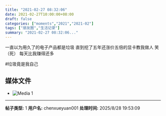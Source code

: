 ```yaml
---
title: "2021-02-27 08:32:06"
date: 2021-02-27T10:00:00+08:00
draft: false
categories: ["moments","2021","2021-02"]
tags: ["朋友圈","生活记录"]
summary: "2021-02-27 08:32:06..."
---
```


一直以为用久了的电子产品都是垃圾
直到挖了五年还涨价五倍的显卡教我做人
笑（死）
每天比我赚得还多

#垃圾竟是我自己

## 媒体文件

- ![Media 1](/Moments/photos/2021-02-27/202102270832060.jpg)

---

**帖子类型:** 1
**用户名:** chenxueyuan001
**处理时间:** 2025/8/28 19:53:09